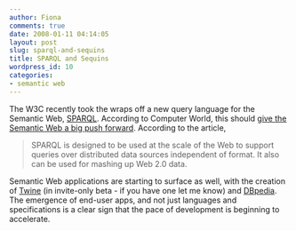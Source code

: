 ```yaml
---
author: Fiona
comments: true
date: 2008-01-11 04:14:05
layout: post
slug: sparql-and-sequins
title: SPARQL and Sequins
wordpress_id: 10
categories:
- semantic web
---
```


The W3C recently took the wraps off a new query language for the Semantic Web, [SPARQL](http://www.w3.org/TR/rdf-sparql-query/). According to Computer World, this should [give the Semantic Web a big push forward](http://www.computerworld.com/action/article.do?command=viewArticleBasic&taxonomyId=11&articleId=9057520&intsrc=hm_topic). According to the article,


> SPARQL is designed to be used at the scale of the Web to support queries over distributed data sources independent of format. It also can be used for mashing up Web 2.0 data.


Semantic Web applications are starting to surface as well, with the creation of [Twine](http://www.twine.com/) (in invite-only beta - if you have one let me know) and [DBpedia](http://dbpedia.org/About). The emergence of end-user apps, and not just languages and specifications is a clear sign that the pace of development is beginning to accelerate.
